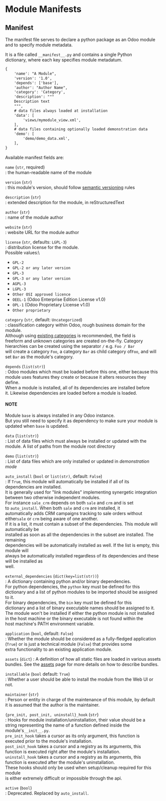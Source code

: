 # Module Manifests

## Manifest

The manifest file serves to declare a python package as an Odoo module\
and to specify module metadata.

It is a file called `__manifest__.py` and contains a single Python\
dictionary, where each key specifies module metadatum.

```default
{
    'name': "A Module",
    'version': '1.0',
    'depends': ['base'],
    'author': "Author Name",
    'category': 'Category',
    'description': """
    Description text
    """,
    # data files always loaded at installation
    'data': [
        'views/mymodule_view.xml',
    ],
    # data files containing optionally loaded demonstration data
    'demo': [
        'demo/demo_data.xml',
    ],
}
```

Available manifest fields are:

`name` (`str`, required)\
: the human-readable name of the module

`version` (`str`)\
: this module's version, should follow [semantic versioning](https://semver.org) rules

`description` (`str`)\
: extended description for the module, in reStructuredText

`author` (`str`)\
: name of the module author

`website` (`str`)\
: website URL for the module author

`license` (`str`, defaults: `LGPL-3`)\
: distribution license for the module.\
Possible values:\


* `GPL-2`
* `GPL-2 or any later version`
* `GPL-3`
* `GPL-3 or any later version`
* `AGPL-3`
* `LGPL-3`
* `Other OSI approved licence`
* `OEEL-1` (Odoo Enterprise Edition License v1.0)
* `OPL-1` (Odoo Proprietary License v1.0)
* `Other proprietary`

`category` (`str`, default: `Uncategorized`)\
: classification category within Odoo, rough business domain for the module.\
Although using [existing categories](https://github.com/odoo/odoo/blob/17.0/odoo/addons/base/data/ir_module_category_data.xml) is recommended, the field is\
freeform and unknown categories are created on-the-fly. Category\
hierarchies can be created using the separator `/` e.g. `Foo / Bar`\
will create a category `Foo`, a category `Bar` as child category of`Foo`, and will set `Bar` as the module's category.

`depends` (`list(str)`)\
: Odoo modules which must be loaded before this one, either because this\
module uses features they create or because it alters resources they\
define.\
When a module is installed, all of its dependencies are installed before\
it. Likewise dependencies are loaded before a module is loaded.

#### NOTE

Module `base` is always installed in any Odoo instance.\
But you still need to specify it as dependency to make sure your module is updated when `base` is updated.

`data` (`list(str)`)\
: List of data files which must always be installed or updated with the\
module. A list of paths from the module root directory

`demo` (`list(str)`)\
: List of data files which are only installed or updated in _demonstration_\
_mode_

`auto_install` (`bool` or `list(str)`, default: `False`)\
: If `True`, this module will automatically be installed if all of its\
dependencies are installed.\
It is generally used for "link modules" implementing synergetic integration\
between two otherwise independent modules.\
For instance `sale_crm` depends on both `sale` and `crm` and is set\
to `auto_install`. When both `sale` and `crm` are installed, it\
automatically adds CRM campaigns tracking to sale orders without either`sale` or `crm` being aware of one another.\
If it is a list, it must contain a subset of the dependencies. This module will automatically be\
installed as soon as all the dependencies in the subset are installed. The remaining\
dependencies will be automatically installed as well. If the list is empty, this module will\
always be automatically installed regardless of its dependencies and these will be installed as\
well.

`external_dependencies` (`dict(key=list(str))`)\
: A dictionary containing python and/or binary dependencies.\
For python dependencies, the `python` key must be defined for this\
dictionary and a list of python modules to be imported should be assigned\
to it.\
For binary dependencies, the `bin` key must be defined for this\
dictionary and a list of binary executable names should be assigned to it.\
The module won't be installed if either the python module is not installed\
in the host machine or the binary executable is not found within the\
host machine's PATH environment variable.

`application` (`bool`, default: `False`)\
: Whether the module should be considered as a fully-fledged application\
(`True`) or is just a technical module (`False`) that provides some\
extra functionality to an existing application module.

`assets` (`dict`)
: A definition of how all static files are loaded in various assets bundles.
  See the [assets](../frontend/assets.md#reference-assets) page for more details on how to
  describe bundles.

`installable` (`bool` default: `True`)\
: Whether a user should be able to install the module from the Web UI or not.

`maintainer` (`str`)\
: Person or entity in charge of the maintenance of this module, by default\
it is assumed that the author is the maintainer.

`{pre_init, post_init, uninstall}_hook` (`str`)\
: Hooks for module installation/uninstallation, their value should be a\
string representing the name of a function defined inside the module's`__init__.py`.\
`pre_init_hook` takes a cursor as its only argument, this function is\
executed prior to the module's installation.\
`post_init_hook` takes a cursor and a registry as its arguments, this\
function is executed right after the module's installation.\
`uninstall_hook` takes a cursor and a registry as its arguments, this\
function is executed after the module's uninstallation.\
These hooks should only be used when setup/cleanup required for this module\
is either extremely difficult or impossible through the api.

`active` (`bool`)\
: Deprecated. Replaced by `auto_install`.
